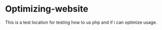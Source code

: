 # Optimizing-website
This is a test location for testing how to us php and if i can optimize usage.
